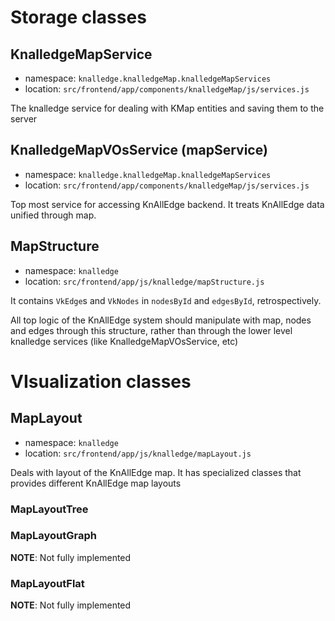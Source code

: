 # Storage classes

## KnalledgeMapService

+ namespace: `knalledge.knalledgeMap.knalledgeMapServices`
+ location: `src/frontend/app/components/knalledgeMap/js/services.js`

The knalledge service for dealing with KMap entities and saving them to the server

## KnalledgeMapVOsService (mapService)

+ namespace: `knalledge.knalledgeMap.knalledgeMapServices`
+ location: `src/frontend/app/components/knalledgeMap/js/services.js`

Top most service for accessing KnAllEdge backend. It treats KnAllEdge data unified through map.

## MapStructure

+ namespace: `knalledge`
+ location: `src/frontend/app/js/knalledge/mapStructure.js`

It contains `VkEdge`s and `VkNodes` in `nodesById` and `edgesById`, retrospectively.

All top logic of the KnAllEdge system should manipulate with map, nodes and edges through this structure,
rather than through the lower level knalledge services (like KnalledgeMapVOsService, etc)

# VIsualization classes

## MapLayout

+ namespace: `knalledge`
+ location: `src/frontend/app/js/knalledge/mapLayout.js`

Deals with layout of the KnAllEdge map. It has specialized classes that provides different KnAllEdge map layouts

### MapLayoutTree

### MapLayoutGraph

**NOTE**: Not fully implemented

### MapLayoutFlat

**NOTE**: Not fully implemented
